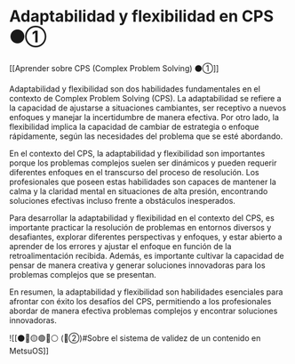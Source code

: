 # Adaptabilidad y flexibilidad en CPS ⚫①

[[Aprender sobre CPS (Complex Problem Solving) ⚫①]]

Adaptabilidad y flexibilidad son dos habilidades fundamentales en el contexto de Complex Problem Solving (CPS). La adaptabilidad se refiere a la capacidad de ajustarse a situaciones cambiantes, ser receptivo a nuevos enfoques y manejar la incertidumbre de manera efectiva. Por otro lado, la flexibilidad implica la capacidad de cambiar de estrategia o enfoque rápidamente, según las necesidades del problema que se esté abordando.

En el contexto del CPS, la adaptabilidad y flexibilidad son importantes porque los problemas complejos suelen ser dinámicos y pueden requerir diferentes enfoques en el transcurso del proceso de resolución. Los profesionales que poseen estas habilidades son capaces de mantener la calma y la claridad mental en situaciones de alta presión, encontrando soluciones efectivas incluso frente a obstáculos inesperados.

Para desarrollar la adaptabilidad y flexibilidad en el contexto del CPS, es importante practicar la resolución de problemas en entornos diversos y desafiantes, explorar diferentes perspectivas y enfoques, y estar abierto a aprender de los errores y ajustar el enfoque en función de la retroalimentación recibida. Además, es importante cultivar la capacidad de pensar de manera creativa y generar soluciones innovadoras para los problemas complejos que se presentan.

En resumen, la adaptabilidad y flexibilidad son habilidades esenciales para afrontar con éxito los desafíos del CPS, permitiendo a los profesionales abordar de manera efectiva problemas complejos y encontrar soluciones innovadoras.

![[⚫🔴🟡🟢🔵⚪ (🔴②)#Sobre el sistema de validez de un contenido en MetsuOS]]